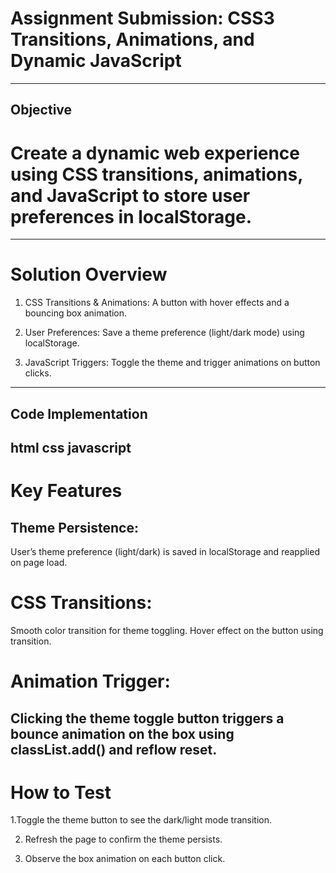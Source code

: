 # Assignment Submission: CSS3 Transitions, Animations, and Dynamic JavaScript
---
## Objective
# Create a dynamic web experience using CSS transitions, animations, and JavaScript to store user preferences in localStorage.
---
# Solution Overview
1. CSS Transitions & Animations: A button with hover effects and a bouncing box animation.

2. User Preferences: Save a theme preference (light/dark mode) using localStorage.

3. JavaScript Triggers: Toggle the theme and trigger animations on button clicks.
---

## Code Implementation

html
css
javascript
---

# Key Features
## Theme Persistence:
User’s theme preference (light/dark) is saved in localStorage and reapplied on page load.

# CSS Transitions:
Smooth color transition for theme toggling.
Hover effect on the button using transition.

# Animation Trigger:
Clicking the theme toggle button triggers a bounce animation on the box using classList.add() and reflow reset.
---

# How to Test
1.Toggle the theme button to see the dark/light mode transition.

2. Refresh the page to confirm the theme persists.

3. Observe the box animation on each button click.

